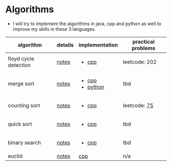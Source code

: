 # Algorithms
- I will try to implement the algorithms in java, cpp and python as well to improve my skills in these 3 languages.

| algorithm | details | implementation | practical problems |
| --------- | ------- | -------------- | ------------------ |
| floyd cycle detection | [notes]() | <ul><li>[cpp]()</li></ul> | leetcode: 202 |
| merge sort | [notes](https://github.com/lilyyanglt/algorithm_challenges/blob/master/algorithms/notes/mergeSort.md) | <ul><li>[cpp]()</li><li>[python](https://github.com/lilyyanglt/algorithm_challenges/blob/master/algorithms/implementation/python/mergeSort.py)</ul> | tbd | 
| counting sort | [notes]() | <ul><li>[cpp]()</li></ul> | leetcode: [75](https://leetcode.com/problems/sort-colors/) |
| quick sort | [notes](https://github.com/lilyyanglt/algorithm_challenges/blob/master/algorithms/notes/quickSort.md) | <ul><li>[cpp](https://github.com/lilyyanglt/algorithm_challenges/blob/master/algorithms/implementation/cpp/quickSort.cpp)</li></ul> | tbd |
| binary search | [notes]() | <ul><li>[cpp]()</li></ul> | tbd |
| euclid | [notes]() | [cpp]() | n/a |